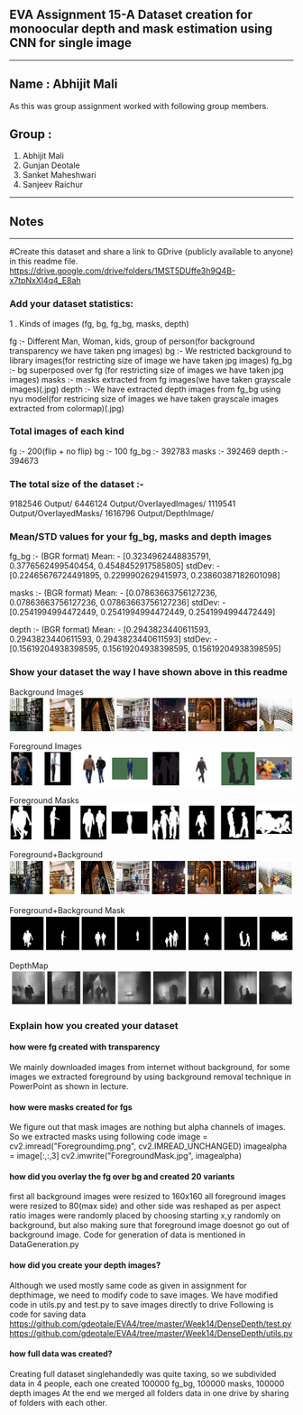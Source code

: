 ## EVA Assignment 15-A Dataset creation for monoocular depth and mask estimation using CNN for single image
------------------------------------------------------------------------------------------------------------
## Name : Abhijit Mali

As this was group assignment worked with following group members.

## Group : 
1. Abhijit Mali
2. Gunjan Deotale
3. Sanket Maheshwari
4. Sanjeev Raichur

----------------------
## Notes 
---------------------------------------------------------------------------------------------------------------------------

#Create this dataset and share a link to GDrive (publicly available to anyone) in this readme file. https://drive.google.com/drive/folders/1MST5DUffe3h9Q4B-x7tpNxXl4q4_E8ah

### Add your dataset statistics:

1 . Kinds of images (fg, bg, fg_bg, masks, depth)

fg :- Different Man, Woman, kids, group of person(for background transparency we have taken png images) bg :- We restricted background to library images(for restricting size of image we have taken jpg images) fg_bg :- bg superposed over fg (for restricting size of images we have taken jpg images) masks :- masks extracted from fg images(we have taken grayscale images)(.jpg) depth :- We have extracted depth images from fg_bg using nyu model(for restricing size of images we have taken grayscale images extracted from colormap)(.jpg)

### Total images of each kind
fg :- 200(flip + no flip) bg :- 100 fg_bg :- 392783 masks :- 392469 depth :- 394673

### The total size of the dataset :-
9182546 Output/ 6446124 Output/OverlayedImages/ 1119541 Output/OverlayedMasks/ 1616796 Output/DepthImage/

### Mean/STD values for your fg_bg, masks and depth images
fg_bg :- (BGR format) Mean: - [0.3234962448835791, 0.3776562499540454, 0.4548452917585805] stdDev: - [0.22465676724491895, 0.2299902629415973, 0.23860387182601098]

masks :- (BGR format) Mean: - [0.07863663756127236, 0.07863663756127236, 0.07863663756127236] stdDev: - [0.2541994994472449, 0.2541994994472449, 0.2541994994472449]

depth :- (BGR format) Mean: - [0.2943823440611593, 0.2943823440611593, 0.2943823440611593] stdDev: - [0.15619204938398595, 0.15619204938398595, 0.15619204938398595]

### Show your dataset the way I have shown above in this readme

Background Images 
![bg](https://github.com/gdeotale/EVA4/raw/master/Week14/Images/background.png)

Foreground Images 
![fg](https://github.com/gdeotale/EVA4/raw/master/Week14/Images/foreground.png)

Foreground Masks 
![fm](https://github.com/gdeotale/EVA4/raw/master/Week14/Images/Masks.png)

Foreground+Background 
![fg+bg](https://github.com/gdeotale/EVA4/raw/master/Week14/Images/OverlayedImages.png)

Foreground+Background Mask 
![fg+bg mas](https://github.com/gdeotale/EVA4/raw/master/Week14/Images/OverlayedDepthMask.png)

DepthMap 
![dm](https://github.com/gdeotale/EVA4/raw/master/Week14/Images/Overlayed.png)

### Explain how you created your dataset

#### how were fg created with transparency 
We mainly downloaded images from internet without background, for some images we extracted foreground by using background removal technique in PowerPoint as shown in lecture.

#### how were masks created for fgs 
We figure out that mask images are nothing but alpha channels of images. So we extracted masks using following code image = cv2.imread("Foregroundimg.png", cv2.IMREAD_UNCHANGED) imagealpha = image[:,:,3] cv2.imwrite("ForegroundMask.jpg", imagealpha)

#### how did you overlay the fg over bg and created 20 variants
first all background images were resized to 160x160
all foreground images were resized to 80(max side) and other side was reshaped as per aspect ratio
images were randomly placed by choosing starting x,y randomly on background, but also making sure that foreground image doesnot go out of background image.
Code for generation of data is mentioned in DataGeneration.py

#### how did you create your depth images?
Although we used mostly same code as given in assignment for depthimage, we need to modify code to save images.
We have modified code in utils.py and test.py to save images directly to drive
Following is code for saving data https://github.com/gdeotale/EVA4/tree/master/Week14/DenseDepth/test.py https://github.com/gdeotale/EVA4/tree/master/Week14/DenseDepth/utils.py

#### how full data was created?
Creating full dataset singlehandedly was quite taxing, so we subdivided data in 4 people, each one created 100000 fg_bg, 100000 masks, 100000 depth images
At the end we merged all folders data in one drive by sharing of folders with each other.
